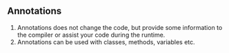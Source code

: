 ## Annotations ##

1. Annotations does not change the code, but provide some information to the compiler or assist your code during the runtime.
2. Annotations can be used with classes, methods, variables etc.
